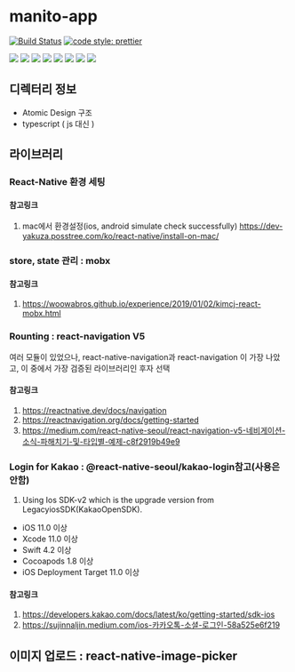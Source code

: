 # manito-app

[![Build Status](https://travis-ci.com/your-manito/manito-app.svg?token=A1hypbAdeKzeU8epEPop&branch=main)](https://travis-ci.com/your-manito/manito-app)
[![code style: prettier](https://img.shields.io/badge/code_style-prettier-ff69b4.svg?style=flat-square)](https://github.com/prettier/prettier)


<img src="https://img.shields.io/badge/Android-3DDC84?style=flat-square&logo=android&logoColor=white"/></a>
<img src="https://img.shields.io/badge/iOS-000000?style=flat-square&logo=ios&logoColor=white"/></a>
<img src="https://img.shields.io/badge/Typescript-007acc?style=flat-square&logo=typescript&logoColor=white"/></a>
<img src="https://img.shields.io/badge/React-61dafb?style=flat-square&logo=React&logoColor=white"/></a>
<img src="https://img.shields.io/badge/MobX-764ABC?style=flat-square&logo=redux&logoColor=white"/></a>
<img src="https://img.shields.io/badge/css-1572B6?style=flat-square&logo=css3&logoColor=white"/></a>
<img src="https://img.shields.io/badge/Travis-3EAAAF?style=flat-square&logo=travis&logoColor=white"/></a>
<img src="https://img.shields.io/badge/ESLint-4B32C3?style=flat-square&logo=eslint&logoColor=white"/></a>

## 디렉터리 정보
- Atomic Design 구조
- typescript ( js 대신 )
 
## 라이브러리

### React-Native 환경 세팅
#### 참고링크
1. mac에서 환경설정(ios, android simulate check successfully)
https://dev-yakuza.posstree.com/ko/react-native/install-on-mac/ 

### store, state 관리 : mobx
#### 참고링크 
1. https://woowabros.github.io/experience/2019/01/02/kimcj-react-mobx.html

### Rounting : react-navigation V5
 여러 모듈이 있었으나, react-native-navigation과 react-navigation 이 가장 나았고, 이 중에서 가장 검증된 라이브러리인 후자 선택

#### 참고링크
1. https://reactnative.dev/docs/navigation
2. https://reactnavigation.org/docs/getting-started
3. https://medium.com/react-native-seoul/react-navigation-v5-네비게이션-소식-파해치기-및-타입별-예제-c8f2919b49e9

### Login for Kakao : @react-native-seoul/kakao-login참고(사용은 안함)
1. Using Ios SDK-v2 which is the upgrade version from LegacyiosSDK(KakaoOpenSDK). 
 - iOS 11.0 이상
 - Xcode 11.0 이상
 - Swift 4.2 이상
 - Cocoapods 1.8 이상
 - iOS Deployment Target 11.0 이상
 #### 참고링크
 1. https://developers.kakao.com/docs/latest/ko/getting-started/sdk-ios
 2. https://sujinnaljin.medium.com/ios-카카오톡-소셜-로그인-58a525e6f219


## 이미지 업로드 : react-native-image-picker